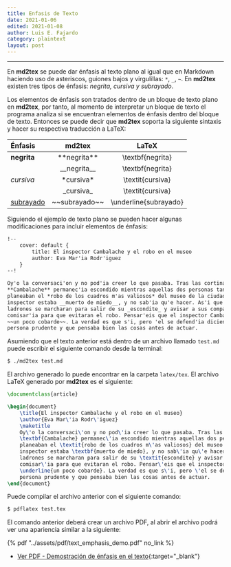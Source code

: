 ```yaml
---
title: Enfasis de Texto
date: 2021-01-06
edited: 2021-01-08
author: Luis E. Fajardo
category: plaintext
layout: post
---
```

***
En **md2tex** se puede dar énfasis al texto plano al igual que en Markdown haciendo uso de asteriscos, 
guiones bajos y virgulillas: `*`, `_`, `~`. En **md2tex** existen tres tipos de énfasis: _negrita, cursiva
y subrayado_.

Los elementos de énfasis son tratados dentro de un bloque de texto plano en **md2tex**, por tanto, al 
momento de interpretar un bloque de texto el programa analiza si se encuentran elementos de énfasis 
dentro del bloque de texto. Entonces se puede decir que **md2tex** soporta la siguiente sintaxis y hacer 
su respectiva traducción a LaTeX:

Énfasis		|	**md2tex**	|	LaTeX
:-----------|:-------------:|:---------------:
**negrita**	|\*\*negrita\*\*|\textbf{negrita}
			|\_\_negrita\_\_|\textbf{negrita}
_cursiva_	|\*cursiva\*	|\textit{cursiva}
			|\_cursiva\_	|\textit{cursiva}
<u>subrayado</u>|\~\~subrayado\~\~|\underline{subrayado}


Siguiendo el ejemplo de texto plano se pueden hacer algunas modificaciones para incluir elementos de
énfasis:

```md
!--
    cover: default {
        title: El inspector Cambalache y el robo en el museo
        author: Eva Mar'ia Rodr'iguez
    }
--!

Oy'o la conversaci'on y no pod'ia creer lo que pasaba. Tras las cortinas, el inspector 
**Cambalache** permanec'ia escondido mientras aquellas dos personas tan siniestras 
planeaban el *robo de los cuadros m'as valiosos* del museo de la ciudad. El pobre 
inspector estaba __muerto de miedo__, y no sab'ia qu'e hacer. As'i que esper'o a que los 
ladrones se marcharan para salir de su _escondite_ y avisar a sus compa~neros de la 
comisar'ia para que evitaran el robo. Pensar'eis que el inspector Cambalache era 
~~un poco cobarde~~. La verdad es que s'i, pero 'el se defend'ia diciendo que era una 
persona prudente y que pensaba bien las cosas antes de actuar.
```

Asumiendo que el texto anterior está dentro de un archivo llamado `test.md` puede escribir
el siguiente comando desde la terminal:
```bash
$ ./md2tex test.md
```
El archivo generado lo puede encontrar en la carpeta `latex/tex`.
El archivo LaTeX generado por **md2tex** es el siguiente:

```latex
\documentclass{article}

\begin{document}
	\title{El inspector Cambalache y el robo en el museo}
	\author{Eva Mar\'ia Rodr\'iguez}
	\maketitle
	Oy\'o la conversaci\'on y no pod\'ia creer lo que pasaba. Tras las cortinas, el inspector 
	\textbf{Cambalache} permanec\'ia escondido mientras aquellas dos personas tan siniestras 
	planeaban el \textit{robo de los cuadros m\'as valiosos} del museo de la ciudad. El pobre 
	inspector estaba \textbf{muerto de miedo}, y no sab\'ia qu\'e hacer. As\'i que esper\'o a que los 
	ladrones se marcharan para salir de su \textit{escondite} y avisar a sus compa\~neros de la 
	comisar\'ia para que evitaran el robo. Pensar\'eis que el inspector Cambalache era 
	\underline{un poco cobarde}. La verdad es que s\'i, pero \'el se defend\'ia diciendo que era una 
	persona prudente y que pensaba bien las cosas antes de actuar.
\end{document}
```

Puede compilar el archivo anterior con el siguiente comando:
```bash
$ pdflatex test.tex
```

El comando anterior deberá crear un archivo PDF, al abrir el archivo podrá ver una apariencia
similar a la siguiente:

{% pdf "../assets/pdf/text_emphasis_demo.pdf" no_link %}
- [Ver PDF - Demostración de énfasis en el texto][1]{:target="_blank"}

[1]: ../assets/pdf/text_emphasis_demo.pdf 